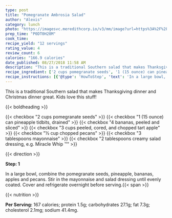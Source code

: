 ```yaml
---
type: post
title: "Pomegranate Ambrosia Salad"
author: "Alexis"
category: lunch
photo: "https://imagesvc.meredithcorp.io/v3/mm/image?url=https%3A%2F%2Fimages.media-allrecipes.com%2Fuserphotos%2F1870104.jpg"
prep_time: "P0DT0H20M"
cook_time: 
recipe_yield: "12 servings"
rating_value: 4
review_count: 6
calories: "166.9 calories"
date_published: 08/27/2018 11:58 AM
description: "This is a traditional Southern salad that makes Thanksgiving dinner and Christmas dinner great. Kids love this stuff!"
recipe_ingredient: ['2 cups pomegranate seeds', '1 (15 ounce) can pineapple tidbits, drained', '4 bananas, peeled and sliced', '3 cups peeled, cored, and chopped tart apple', '½ cup chopped pecans', '3 tablespoons mayonnaise', '2 tablespoons creamy salad dressing, e.g. Miracle Whip ™']
recipe_instructions: [{'@type': 'HowToStep', 'text': 'In a large bowl, combine the pomegranate seeds, pineapple, bananas, apples and pecans. Stir in the mayonnaise and salad dressing until evenly coated. Cover and refrigerate overnight before serving.\n'}]
---
```


This is a traditional Southern salad that makes Thanksgiving dinner and Christmas dinner great. Kids love this stuff! 

{{< boldheading >}}

{{< checkbox "2 cups pomegranate seeds" >}}
{{< checkbox "1 (15 ounce) can pineapple tidbits, drained" >}}
{{< checkbox "4  bananas, peeled and sliced" >}}
{{< checkbox "3 cups peeled, cored, and chopped tart apple" >}}
{{< checkbox "½ cup chopped pecans" >}}
{{< checkbox "3 tablespoons mayonnaise" >}}
{{< checkbox "2 tablespoons creamy salad dressing, e.g. Miracle Whip ™" >}}


{{< direction >}}

**Step: 1**

In a large bowl, combine the pomegranate seeds, pineapple, bananas, apples and pecans. Stir in the mayonnaise and salad dressing until evenly coated. Cover and refrigerate overnight before serving.{{< span >}}

{{< nutrition >}}

**Per Serving:** 167 calories; protein 1.5g; carbohydrates 27.1g; fat 7.3g; cholesterol 2.1mg; sodium 41.4mg.